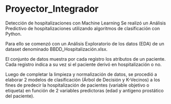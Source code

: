 # Proyector_Integrador
Detección de hospitalizaciones con Machine Learning
Se realizó un Análisis Predictivo de hospitalizaciones utilizando algoritmos de clasificación con Python.

Para ello se comenzó con un Análisis Exploratorio de los datos (EDA) de un dataset denominado BBDD_Hospitalización.xlsx.

El conjunto de datos muestra por cada registro los atributos de un paciente. Cada registro indica a su vez si el paciente derivó en hospitalización o no.

Luego de completar la limpieza y normalización de datos, se procedió a elaborar 2 modelos de clasificación (Árbol de Decisión y K-Vecinos) a los fines de predecir la hospitalización de pacientes (variable objetivo o etiqueta) en función de 2 variables predictoras (edad y antígeno prostático del paciente).
